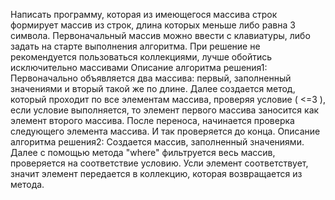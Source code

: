 Написать программу, которая из имеющегося массива строк формирует массив из строк, длина которых меньше либо равна 3 символа. Первоначальный массив можно ввести с клавиатуры, либо задать на старте выполнения алгоритма. При решение не рекомендуется пользоваться коллекциями, лучше обойтись исключительно массивами
Описание алгоритма решения1:
Первоначально объявляется два массива: первый, заполненный значениями и вторый такой же по длине. Далее создается метод, который проходит по все элементам массива, проверяя условие ( <=3 ), если условие выполняется, то элемент первого массива заносится как элемент второго массива.  После переноса, начинается проверка следующего элемента массива. И так проверяется до конца.
Описание алгоритма решения2:
Создается массив, заполненный значениями. Далее с помощью метода  "where" фильтруется весь массив, проверяется на соответствие условию. Усли элемент соответствует, значит элемент передается в коллекцию, которая возвращается из метода.